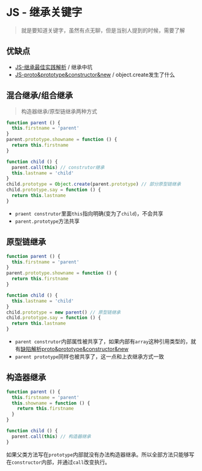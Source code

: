 # JS - 继承关键字
> 就是要知道关键字，虽然有点无聊，但是当别人提到的时候，需要了解

## 优缺点

* [JS-继承最佳实践解析](https://github.com/JiangWeixian/JS-Tips/blob/master/Grammar/JS-%E7%BB%A7%E6%89%BF%E4%BB%A5%E5%8F%8A%E7%B1%BB-%E6%9C%80%E4%BD%B3%E5%AE%9E%E8%B7%B5%E8%A7%A3%E6%9E%90.md) / 继承中坑
* [JS-proto&prototype&constructor&new](https://github.com/JiangWeixian/JS-Tips/blob/master/Grammar/JS-__proto__%26%26prototype%26%26new.md) / object.create发生了什么

## 混合继承/组合继承

> 构造器继承/原型链继承两种方式

```JavaScript
function parent () {
  this.firstname = 'parent'
}
parent.prototype.showname = function () {
  return this.firstname
}

function child () {
  parent.call(this) // construtor继承
  this.lastname = 'child'
}
child.prototype = Object.create(parent.prototype) // 部分原型链继承
child.prototype.say = function () {
  return this.lastname
}
```

* `praent construtor`里面`this`指向明确(变为了`child`)，不会共享
* `parent.prototype`方法共享

## 原型链继承

```JavaScript
function parent () {
  this.firstname = 'parent'
}
parent.prototype.showname = function () {
  return this.firstname
}

function child () {
  this.lastname = 'child'
}
child.prototype = new parent() // 原型链继承
child.prototype.say = function () {
  return this.lastname
}
```

* `parent construtor`内部属性被共享了，如果内部有`array`这种引用类型的，就有[缺陷解析proto&prototype&constructor&new](https://github.com/JiangWeixian/JS-Tips/blob/master/Grammar/JS-__proto__%26%26prototype%26%26new.md)
* `parent prototype`同样也被共享了，这一点和上衣继承方式一致

## 构造器继承

```JavaScript
function parent () {
  this.firstname = 'parent'
  this.showname = function () {
    return this.firstname
  }
}

function child () {
  parent.call(this) // 构造器继承
}
```

如果父类方法写在`prototype`内部就没有办法构造器继承。所以全部方法只能够写在`constructor`内部，并通过`call`改变执行。








